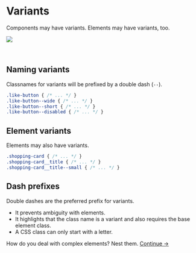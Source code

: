 # Variants

Components may have variants. Elements may have variants, too.

![](images/component-modifiers.png)

<br>

## Naming variants
Classnames for variants will be prefixed by a double dash (`--`).

  ```scss
  .like-button { /* ... */ }
  .like-button--wide { /* ... */ }
  .like-button--short { /* ... */ }
  .like-button--disabled { /* ... */ }
  ```

## Element variants
Elements may also have variants.

  ```scss
  .shopping-card { /* ... */ }
  .shopping-card__title { /* ... */ }
  .shopping-card__title--small { /* ... */ }
  ```

## Dash prefixes
Double dashes are the preferred prefix for variants.

  * It prevents ambiguity with elements.
  * It highlights that the class name is a variant and also requires the base element class.
  * A CSS class can only start with a letter.


How do you deal with complex elements? Nest them.
[Continue →](nested-components.md)
<!-- {p:.pull-box} -->
